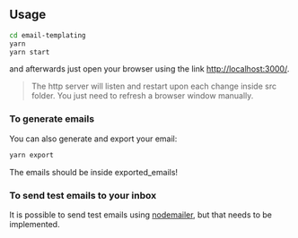 ## Usage

```bash
cd email-templating
yarn
yarn start
```

and afterwards just open your browser using the link [http://localhost:3000/](http://localhost:3000/).

> The http server will listen and restart upon each change inside src folder.
> You just need to refresh a browser window manually.

### To generate emails

You can also generate and export your email:

```bash
yarn export
```

The emails should be inside exported_emails!

### To send test emails to your inbox

It is possible to send test emails using [nodemailer](https://nodemailer.com/about/), but that needs to be implemented.
